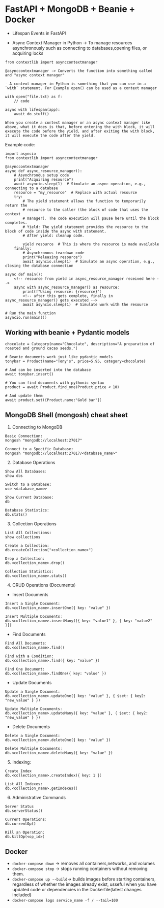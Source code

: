 # FastAPI + MongoDB + Beanie + Docker

- Lifespan Events in FastAPI

- Async Context Manager in Python -> To manage resources asynchronously
  such as connecting to databases,opening files, or acquiring locks

```
from contextlib import asynccontextmanager

@asynccontextmanager -> Converts the function into something called and "async context manager"

- A context manager in Python is something that you can use in a `with` statement. For Example open() can be used as a context manager

with open("file.txt) as f:
    // code

async with lifespan(app):
    await do_stuff()

When you create a context manager or an async context manager like above, what it does is that, before entering the with block, it will execute the code before the yield, and after exiting the with block, it will execute the code after the yield.
```

Example code:

```
import asyncio
from contextlib import asynccontextmanager

@asynccontextmanager
async def async_resource_manager():
    # Asynchronous setup code
    print("Acquiring resource")
    await asyncio.sleep(1)  # Simulate an async operation, e.g., connecting to a database
    resource = "my_resource"  # Replace with actual resource
    try:
        # The yield statement allows the function to temporarily return the
        # resource to the caller (the block of code that uses the context
        # manager). The code execution will pause here until the block completes.
        # Yield: The yield statement provides the resource to the block of code inside the async with statement.
        # After yield: cleanup code.

        yield resource  # This is where the resource is made available
    finally:
        # Asynchronous teardown code
        print("Releasing resource")
        await asyncio.sleep(1)  # Simulate an async operation, e.g., closing the database connection

async def main():
    <!-- resource from yield in async_resource_manager received here -->
    async with async_resource_manager() as resource:
        print(f"Using resource: {resource}")
        <!-- after this gets complete, finally in async_resource_manager() gets executed -->
        await asyncio.sleep(1)  # Simulate work with the resource

# Run the main function
asyncio.run(main())

```

## Working with beanie + Pydantic models

```
chocolate = Category(name="Chocolate", description="A preparation of roasted and ground cacao seeds.")

# Beanie documents work just like pydantic models
tonybar = Product(name="Tony's", price=5.95, category=chocolate)

# And can be inserted into the database
await tonybar.insert()

# You can find documents with pythonic syntax
product = await Product.find_one(Product.price < 10)

# And update them
await product.set({Product.name:"Gold bar"})
```

## MongoDB Shell (mongosh) cheat sheet

1. Connecting to MongoDB

```
Basic Connection:
mongosh "mongodb://localhost:27017"

Connect to a Specific Database:
mongosh "mongodb://localhost:27017/<database_name>"
```

2. Database Operations

```
Show All Databases:
show dbs

Switch to a Database:
use <database_name>

Show Current Database:
db

Database Statistics:
db.stats()
```

3. Collection Operations

```
List All Collections:
show collections

Create a Collection:
db.createCollection("<collection_name>")

Drop a Collection:
db.<collection_name>.drop()

Collection Statistics:
db.<collection_name>.stats()
```

4. CRUD Operations (Documents)

- Insert Documents

```
Insert a Single Document:
db.<collection_name>.insertOne({ key: "value" })

Insert Multiple Documents:
db.<collection_name>.insertMany([{ key: "value1" }, { key: "value2" }])
```

- Find Documents

```
Find All Documents:
db.<collection_name>.find()

Find with a Condition:
db.<collection_name>.find({ key: "value" })

Find One Document:
db.<collection_name>.findOne({ key: "value" })
```

- Update Documents

```
Update a Single Document:
db.<collection_name>.updateOne({ key: "value" }, { $set: { key2: "new_value" } })

Update Multiple Documents:
db.<collection_name>.updateMany({ key: "value" }, { $set: { key2: "new_value" } })
```

- Delete Documents

```
Delete a Single Document:
db.<collection_name>.deleteOne({ key: "value" })

Delete Multiple Documents:
db.<collection_name>.deleteMany({ key: "value" })
```

5. Indexing:

```
Create Index
db.<collection_name>.createIndex({ key: 1 })

List All Indexes:
db.<collection_name>.getIndexes()
```

6. Administrative Commands

```
Server Status
db.serverStatus()

Current Operations:
db.currentOp()

Kill an Operation:
db.killOp(<op_id>)
```

## Docker

- `docker-compose down` -> removes all containers,networks, and volumes
- `docker-compose stop` -> stops running containers without removing them.
- `docker-compose up --build`-> builds images before starting containers, regardless of whether the images already exist, usseful when you have updated code or dependencies in the Dockerfile(latest changes included)
- `docker-compose logs service_name -f / --tail=100`
